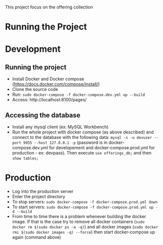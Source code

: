 This project focus on the offering collection

# Running the Project

# Development

## Running the project

* Install Docker and Docker compose (https://docs.docker.com/compose/install/)
* Clone the source code
* Run: `sudo docker-compose -f docker-compose.dev.yml up --build`
* Access: http://localhost:8100/pages/

## Accessing the database

* Install any mysql client (ex: MySQL Workbench)
* Run the whole project with docker compose (as above described) and connect to the database with the following data: `mysql -s -u devuser --port 9955 --host 127.0.0.1 -p` (password is in docker-compose.dev.yml for developement and docker-compose.prod.yml for production - ex: devpass). Then execute `use offerings_db;` and then `show tables;`

# Production

* Log into the production server
* Enter the project directory
* To stop servers: `sudo docker-compose -f docker-compose.prod.yml down`
* To start servers: `sudo docker-compose -f docker-compose.prod.yml up -d --build`
* From time to time there is a problem whenever building the docker image. If that is the case try to remove all docker containers (`sudo docker rm $(sudo docker ps -a -q)`) and all docker images (`sudo docker rmi $(sudo docker images -q) --force`) then start docker-compose up again (command above)
